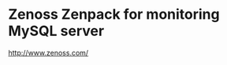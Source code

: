 Zenoss Zenpack for monitoring MySQL server
==========================================


http://www.zenoss.com/
